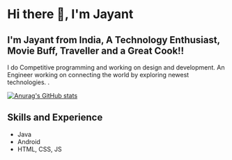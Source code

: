 # Hi there 👋, I'm Jayant

## I'm Jayant from India, A Technology Enthusiast, Movie Buff, Traveller and a Great Cook!!
I do Competitive programming and working on design and development. An Engineer working on connecting the world by exploring newest technologies. .

[![Anurag's GitHub stats](https://github-readme-stats.vercel.app/api?username=jayantsadhu)](https://github.com/anuraghazra/github-readme-stats)

## Skills and Experience
* Java
* Android
* HTML, CSS, JS

<!--
**jayantsadhu/jayantsadhu** is a ✨ _special_ ✨ repository because its `README.md` (this file) appears on your GitHub profile.

Here are some ideas to get you started:

- 🔭 I’m currently working on ...
- 🌱 I’m currently learning ...
- 👯 I’m looking to collaborate on ...
- 🤔 I’m looking for help with ...
- 💬 Ask me about ...
- 📫 How to reach me: ...
- 😄 Pronouns: ...
- ⚡ Fun fact: ...
-->
